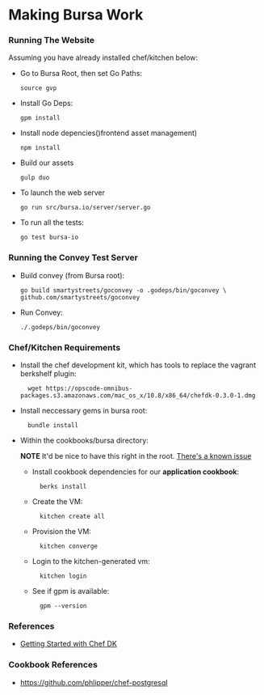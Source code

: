 # Making Bursa Work

### Running The Website

Assuming you have already installed chef/kitchen below:
	
  * Go to Bursa Root, then set Go Paths:
  
		source gvp

  * Install Go Deps:
  
    	gpm install
  
  * Install node depencies()frontend asset management)
    
		npm install

  * Build our assets
  
		gulp duo

  * To launch the web server
  
		go run src/bursa.io/server/server.go
    
  * To run all the tests:
    
    	go test bursa-io

### Running the Convey Test Server

  * Build convey (from Bursa root):
	
		go build smartystreets/goconvey -o .godeps/bin/goconvey \ github.com/smartystreets/goconvey

  * Run Convey:
	
		./.godeps/bin/goconvey

### Chef/Kitchen Requirements

* Install the chef development kit, which has tools to replace the vagrant berkshelf plugin:

		wget https://opscode-omnibus-packages.s3.amazonaws.com/mac_os_x/10.8/x86_64/chefdk-0.3.0-1.dmg
* Install neccessary gems in bursa root:
 
  		bundle install
* Within the cookbooks/bursa directory:

	**NOTE** It'd be nice to have this right in the root. [There's a known issue](https://github.com/opscode/chef-dk/issues/50)

	* Install cookbook dependencies for our **application cookbook**:
			
			berks install

	* Create the VM:
	
			kitchen create all
			
	* Provision the VM:
			
			kitchen converge
	  
	* Login to the kitchen-generated vm:
	  
	  		kitchen login
	* See if gpm is available:
			
			gpm --version
   
### References

  
* [Getting Started with Chef DK](http://tcotav.github.io/chefdk_getting_started.html)

### Cookbook References

* https://github.com/phlipper/chef-postgresql

